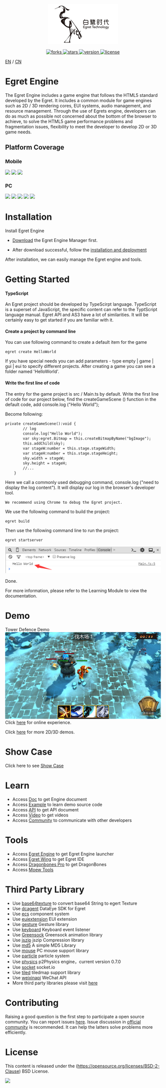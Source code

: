 <p align="center">
    <img src="./docs/img/egret_logo.jpg"
         height="130">
</p>
<p align="center">
    <a href="https://github.com/egret-labs/egret-core/network">
        <img src="https://img.shields.io/github/forks/egret-labs/egret-core.svg"
             alt="forks">
    </a>
    <a href="https://github.com/egret-labs/egret-core/stargazers">
        <img src="https://img.shields.io/github/stars/egret-labs/egret-core.svg"
             alt="stars">
    </a>
    <a href="https://github.com/egret-labs/egret-core">
        <img src="https://img.shields.io/badge/version-5.1.9-green.svg"
             alt="version">
    </a>
    <a href="./LICENSE.md">
        <img src="https://img.shields.io/badge/license-New%20BSD-blue.svg"
             alt="license">
    </a>
</p>

[EN](README.md) / [CN](README_CN.md)

# Egret Engine

The Egret Engine includes a game engine that follows the HTML5 standard developed by the Egret. It includes a common module for game engines such as 2D / 3D rendering cores, EUI systems, audio management, and resource management.
Through the use of Egrets engine, developers can do as much as possible not concerned about the bottom of the browser to achieve, to solve the HTML5 game performance problems and fragmentation issues, flexibility to meet the developer to develop 2D or 3D game needs.


## Platform Coverage 

### Mobile

![](https://img.shields.io/badge/iOS-8.0%2B-lightgrey.svg)
![](https://img.shields.io/badge/Android-4.0%2B-brightgreen.svg)
![](https://img.shields.io/badge/Windows%20Phone-8-orange.svg)

### PC

![](https://img.shields.io/badge/Chrome--brightgreen.svg)
![](https://img.shields.io/badge/Safari--yellow.svg)
![](https://img.shields.io/badge/FireFox--orange.svg)
![](https://img.shields.io/badge/Edge--red.svg)
![](https://img.shields.io/badge/IE-9+-blue.svg)

# Installation

Install Egret Engine

* [Download](https://egret.com/products/engine.html) the Egret Engine Manager first.

* After download successful, follow the [installation and deployment](http://developer.egret.com/cn/github/egret-docs/Engine2D/projectConfig/installation/index.html) 

After installation, we can easily manage the Egret engine and tools.

# Getting Started

#### TypeScript

An Egret project should be developed by TypeScirpt language. TypeScript is a superset of JavaScript, the specific content can refer to the TyptScript language manual. Egret API and AS3 have a lot of similarities. It will be certainly easy to get started if you are familiar with it.

#### Create a project by command line

You can use following command to create a default item for the game

    egret create HelloWorld

If you have special needs you can add parameters - type empty | game | gui | eui to specify different projects. After creating a game you can see a folder named 'HelloWorld'.

#### Write the first line of code

The entry for the game project is src / Main.ts by default. Write the first line of code for our project below, find the createGameScene () function in the default code, add console.log ("Hello World");

Become following:

    private createGameScene():void {
            // log
            console.log("Hello World");
            var sky:egret.Bitmap = this.createBitmapByName("bgImage");
            this.addChild(sky);
            var stageW:number = this.stage.stageWidth;
            var stageH:number = this.stage.stageHeight;
            sky.width = stageW;
            sky.height = stageH;
            //...
        }

Here we call a commonly used debugging command, console.log ("need to display the log content"). It will display our log in the browser's developer tool.

    We recommend using Chrome to debug the Egret project.

We use the following command to build the project:

    egret build

Then use the following command line to run the project:

    egret startserver

![](./docs/img/console.png)

Done.

For more information, please refer to the Learning Module to view the documentation.

# Demo

Tower Defence Demo
![](./docs/img/3d_demo_1.png)
Click [here](http://developer.egret.com/cn/article/index/id/1074) for online experience.<br/>

Click [here](http://developer.egret.com/cn/list/example/id/190) for more 2D/3D demos.<br/>

# Show Case

Click here to see [Show Case](https://egret.com/case)<br/>

# Learn

* Access [Doc](http://developer.egret.com/cn/github/egret-docs/Engine2D/index.html?home=1) to get Engine document
* Access [Example](http://developer.egret.com/cn/example/egret2d/index.html#010-disp-basic) to learn demo source code
* Access [API](http://developer.egret.com/cn/apidoc/) to get API document
* Access [Video](http://developer.egret.com/cn/list/video/) to get videos
* Access [Community](http://bbs.egret.com/portal.php) to communicate with other developers

# Tools

* Access [Egret Engine](http://www.egret.com/products/engine.html) to get Egret Engine launcher
* Access [Egret Wing](http://www.egret.com/products/wing.html) to get Egret IDE
* Access [Dragonbones Pro](http://dragonbones.com/cn/index.html) to get DragonBones
* Access [Moew Tools](http://www.egret.com/products)

# Third Party Library

* Use [base64texture](https://github.com/egret-labs/egret-game-library/tree/master/base64texture) to convert base64 String to egert Texture
* Use [dcagent](https://github.com/egret-labs/egret-game-library/tree/master/dcagent) DataEye SDK for Egret
* Use [ecs](https://github.com/egret-labs/egret-game-library/tree/master/ecs) component system
* Use [euiextension](https://github.com/egret-labs/egret-game-library/tree/master/euiextension) EUI extension
* Use [gesture](https://github.com/egret-labs/egret-game-library/tree/master/gesture) Gesture library
* Use [keyboard](https://github.com/egret-labs/egret-game-library/tree/master/keyboard) Keyboard event listener
* Use [Greensock](https://github.com/egret-labs/egret-game-library/tree/master/greensock) Greensock animation library
* Use [jszip](https://github.com/egret-labs/egret-game-library/tree/master/jszip) jszip Compression library
* Use [md5](https://github.com/egret-labs/egret-game-library/tree/master/md5) A simple MD5 Library
* Use [mouse](https://github.com/egret-labs/egret-game-library/tree/master/mouse) PC mouse support library
* Use [particle](https://github.com/egret-labs/egret-game-library/tree/master/particle) particle system
* Use [physics](https://github.com/egret-labs/egret-game-library/tree/master/physics) p2Physics engine，current version 0.7.0
* Use [socket](https://github.com/egret-labs/egret-game-library/tree/master/socket.io) socket.io
* Use [tiled](https://github.com/egret-labs/egret-game-library/tree/master/tiled) tiledmap support library
* Use [weixinapi](https://github.com/egret-labs/egret-game-library/tree/master/weixinapi) WeChat API
* More third party libraries please visit [here](https://github.com/egret-labs/egret-game-library) 

# Contributing

Raising a good question is the first step to participate a open source community. You can report issues [here](https://github.com/egret-labs/egret-core/issues).
Issue discussion in [official community](http://bbs.egret.com/portal.php) is recommended. It can help the latters solve problems more efficiently.

# License

This content is released under the (https://opensource.org/licenses/BSD-2-Clause) BSD License.

![](https://img.shields.io/badge/license-New%20BSD-blue.svg)